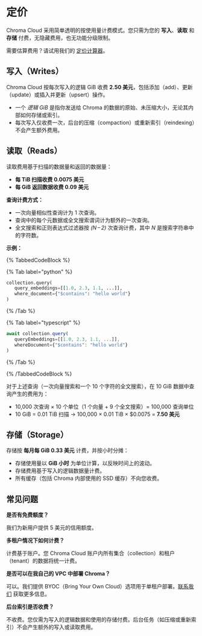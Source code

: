 # 定价

Chroma Cloud 采用简单透明的按使用量计费模式。您只需为您的 **写入**、**读取** 和 **存储** 付费，无隐藏费用，也无功能分级限制。

需要估算费用？请试用我们的 [定价计算器](https://trychroma.com/pricing)。

## 写入（Writes）

Chroma Cloud 按每次写入的逻辑 GiB 收费 **2.50 美元**，包括添加（add）、更新（update）或插入并更新（upsert）操作。

- 一个 *逻辑 GiB* 是指你发送给 Chroma 的数据的原始、未压缩大小，无论其内部如何存储或索引。
- 每次写入仅收费一次，后台的压缩（compaction）或重新索引（reindexing）不会产生额外费用。

## 读取（Reads）

读取费用基于扫描的数据量和返回的数据量：

- **每 TiB 扫描收费 0.0075 美元**
- **每 GiB 返回数据收费 0.09 美元**

**查询计费方式：**

- 一次向量相似性查询计为 1 次查询。
- 查询中的每个元数据或全文搜索谓词计为额外的一次查询。
- 全文搜索和正则表达式过滤器按 *(N – 2)* 次查询计费，其中 *N* 是搜索字符串中的字符数。

**示例：**

{% TabbedCodeBlock %}

{% Tab label="python" %}
```python
collection.query(
   query_embeddings=[[1.0, 2.3, 1.1, ...]],
   where_document={"$contains": "hello world"}
)
```
{% /Tab %}

{% Tab label="typescript" %}
```typescript
await collection.query(
   queryEmbeddings=[[1.0, 2.3, 1.1, ...]], 
   whereDocument={"$contains": "hello world"}
)
```
{% /Tab %}

{% /TabbedCodeBlock %}

对于上述查询（一次向量搜索和一个 10 个字符的全文搜索），在 10 GiB 数据中查询产生的费用为：

- 10,000 次查询 × 10 个单位（1 个向量 + 9 个全文搜索）= 100,000 查询单位
- 10 GiB = 0.01 TiB 扫描 → 100,000 × 0.01 TiB × $0.0075 = **7.50 美元**

## 存储（Storage）

存储按 **每月每 GiB 0.33 美元** 计费，并按小时分摊：

- 存储使用量以 **GiB 小时** 为单位计算，以反映时间上的波动。
- 存储费用基于写入的逻辑数据量计费。
- 所有缓存（包括 Chroma 内部使用的 SSD 缓存）不向您收费。

## 常见问题

**是否有免费额度？**

我们为新用户提供 5 美元的信用额度。

**多租户情况下如何计费？**

计费基于账户。您 Chroma Cloud 账户内所有集合（collection）和租户（tenant）的数据将统一计费。

**是否可以在我自己的 VPC 中部署 Chroma？**

可以。我们提供 BYOC（Bring Your Own Cloud）选项用于单租户部署。[联系我们](mailto:support@trychroma.com) 获取更多信息。

**后台索引是否收费？**

不收费。您仅需为写入的逻辑数据和使用的存储付费。后台任务（如压缩或重新索引）不会产生额外的写入或读取费用。